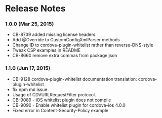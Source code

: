 <!--
#
# Licensed to the Apache Software Foundation (ASF) under one
# or more contributor license agreements.  See the NOTICE file
# distributed with this work for additional information
# regarding copyright ownership.  The ASF licenses this file
# to you under the Apache License, Version 2.0 (the
# "License"); you may not use this file except in compliance
# with the License.  You may obtain a copy of the License at
#
# http://www.apache.org/licenses/LICENSE-2.0
#
# Unless required by applicable law or agreed to in writing,
# software distributed under the License is distributed on an
# "AS IS" BASIS, WITHOUT WARRANTIES OR CONDITIONS OF ANY
#  KIND, either express or implied.  See the License for the
# specific language governing permissions and limitations
# under the License.
#
-->
# Release Notes

### 1.0.0 (Mar 25, 2015)
* CB-8739 added missing license headers
* Add @Override to CustomConfigXmlParser methods
* Change ID to cordova-plugin-whitelist rather than reverse-DNS-style
* Tweak CSP examples in README
* CB-8660 remove extra commas from package.json

### 1.1.0 (Jun 17, 2015)
* CB-9128 cordova-plugin-whitelist documentation translation: cordova-plugin-whitelist
* fix npm md issue
* Usage of CDVURLRequestFilter protocol.
* CB-9089 - iOS whitelist plugin does not compile
* CB-9090 - Enable whitelist plugin for cordova-ios 4.0.0
* Fixed error in Content-Security-Policy example
